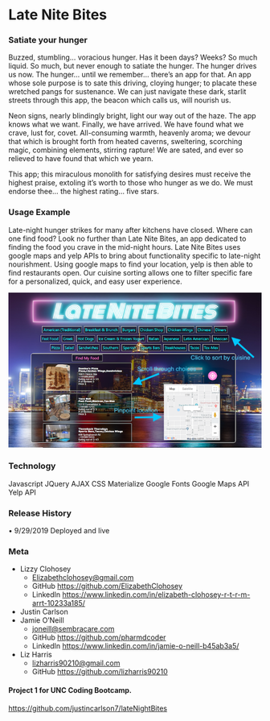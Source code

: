 # Late Nite Bites
### Satiate your hunger

Buzzed, stumbling… voracious hunger. Has it been days? Weeks? So much liquid. So much, but never enough to satiate the hunger. The hunger drives us now. The hunger… until we remember… there’s an app for that. An app whose sole purpose is to sate this driving, cloying hunger; to placate these wretched pangs for sustenance. We can just navigate these dark, starlit streets through this app, the beacon which calls us, will nourish us. 

Neon signs, nearly blindingly bright, light our way out of the haze. The app knows what we want. Finally, we have arrived. We have found what we crave, lust for, covet. All-consuming warmth, heavenly aroma; we devour that which is brought forth from heated caverns, sweltering, scorching magic, combining elements, stirring rapture!  We are sated, and ever so relieved to have found that which we yearn.

This app; this miraculous monolith for satisfying desires must receive the highest praise, extoling it’s worth to those who hunger as we do. We must endorse thee… the highest rating… five stars.
      
### Usage Example
Late-night hunger strikes for many after kitchens have closed. Where can one find food? Look no further than Late Nite Bites, an app dedicated to finding the food you crave in the mid-night hours.
Late Nite Bites uses google maps and yelp APIs to bring about functionality specific to late-night nourishment. Using google maps to find your location, yelp is then able to find restaurants open. Our cuisine sorting allows one to filter specific fare for a personalized, quick, and easy user experience. 

![Late Nite Bites Screenshot](/LNB.png)

### Technology
Javascript
JQuery
AJAX
CSS
Materialize
Google Fonts
Google Maps API
Yelp API

### Release History
•    9/29/2019    Deployed and live

### Meta
* Lizzy Clohosey 
    - Elizabethclohosey@gmail.com 
    - GitHub https://github.com/ElizabethClohosey 
    - LinkedIn https://www.linkedin.com/in/elizabeth-clohosey-r-t-r-m-arrt-10233a185/
* Justin Carlson
* Jamie O’Neill
    - joneill@sembracare.com
    - GitHub https://github.com/pharmdcoder
    - LinkedIn https://www.linkedin.com/in/jamie-o-neill-b45ab3a5/
* Liz Harris 
    - lizharris90210@gmail.com 
    - GitHub https://github.com/lizharris90210

#### Project 1 for UNC Coding Bootcamp. 
https://github.com/justincarlson7/lateNightBites


